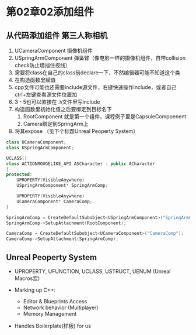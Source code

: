 # 第02章02添加组件

## 从代码添加组件 第三人称相机

1. UCameraComponent 摄像机组件
2. USpringArmComponent 弹簧臂（像电影一样的摄像机组件，自带collision check防止墙挡住视线）
3. 需要将class在自己的class前declare一下，不然编辑器可能不知道这个类
4. 在构造函数里赋值
5. cpp文件可能也还需要include源文件，右键快速操作include，或者自己ctrl+左键查看源文件位置加
6. 3 - 5也可以直接在`.h`文件里写include
7. 构造函数里初始化值之后要绑定到目标名下
   1. RootComponent 就是第一个组件，课程例子里是CapsuleCompoenent
   2. Camera绑定到SpringArm上
8. 将其expose （见下个标题Unreal Peoperty System）

```cpp
class UCameraComponent;
class USpringArmComponent;

UCLASS()
class ACTIONROUGELIKE_API ASCharacter : public ACharacter
{
protected:
    UPROPERTY(VisibleAnywhere)
    USpringArmComponent* SpringArmComp;

    UPROPERTY(VisibleAnywhere)
    UCameraComponent* CameraComp;
}
```

```cpp
SpringArmComp = CreateDefaultSubobject<USpringArmComponent>("SpringArmComp") // 变量是name in editor
SpringArmComp->SetupAttachment(RootComponent);

CameraComp = CreateDefaultSubobject<UCameraComponent>("CameraComp");
CameraComp->SetupAttachment(SpringArmComp);
```

## Unreal Peoperty System
* UPROPERTY, UFUNCTION, UCLASS, USTRUCT, UENUM (Unreal Macros宏)

* Marking up C++:
  * Editor & Blueprints Access
  * Network behavior (Multiplayer)
  * Memory Management

* Handles Boilerplate(样板) for us
